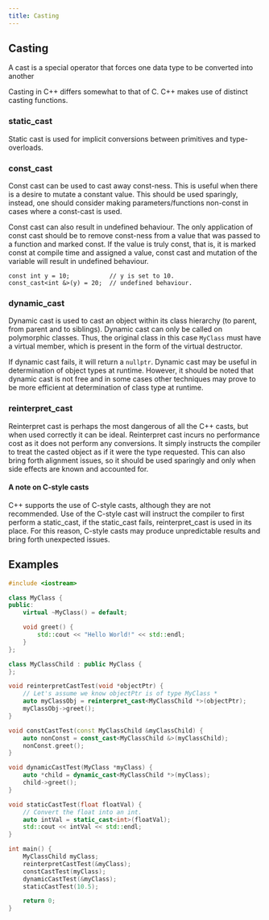```yaml
---
title: Casting
---
```


## Casting

A cast is a special operator that forces one data type to be converted into another

Casting in C++ differs somewhat to that of C. C++ makes use of distinct casting functions.

### static_cast
Static cast is used for implicit conversions between primitives and type-overloads. 

### const_cast
Const cast can be used to cast away const-ness. This is useful when there is a desire to mutate a constant value. This should be used sparingly, instead, one should consider making parameters/functions non-const in cases where a const-cast is used.

Const cast can also result in undefined behaviour. The only application of const cast should be to remove const-ness from a value that was passed to a function and marked const. If the value is truly const, that is, it is marked const at compile time and assigned a value, const cast and mutation of the variable will result in undefined behaviour.

```
const int y = 10; 			// y is set to 10.
const_cast<int &>(y) = 20;	// undefined behaviour.
```
### dynamic_cast
Dynamic cast is used to cast an object within its class hierarchy (to parent, from parent and to siblings). Dynamic cast can only be called on polymorphic classes. Thus, the original class in this case `MyClass` must have a virtual member, which is present in the form of the virtual destructor.

If dynamic cast fails, it will return a `nullptr`. Dynamic cast may be useful in determination of object types at runtime. However, it should be noted that dynamic cast is not free and in some cases other techniques may prove to be more efficient at determination of class type at runtime.

### reinterpret_cast
Reinterpret cast is perhaps the most dangerous of all the C++ casts, but when used correctly it can be ideal. Reinterpret cast incurs no performance cost as it does not perform any conversions. It simply instructs the compiler to treat the casted object as if it were the type requested. This can also bring forth alignment issues, so it should be used sparingly and only when side effects are known and accounted for.

#### A note on C-style casts
C++ supports the use of C-style casts, although they are not recommended. Use of the C-style cast will instruct the compiler to first perform a static_cast, if the static_cast fails, reinterpret_cast is used in its place. For this reason, C-style casts may produce unpredictable results and bring forth unexpected issues.

## Examples

```cpp
#include <iostream>

class MyClass {
public:
    virtual ~MyClass() = default;

    void greet() {
        std::cout << "Hello World!" << std::endl;
    }
};

class MyClassChild : public MyClass {
};

void reinterpretCastTest(void *objectPtr) {
    // Let's assume we know objectPtr is of type MyClass *
    auto myClassObj = reinterpret_cast<MyClassChild *>(objectPtr);
    myClassObj->greet();
}

void constCastTest(const MyClassChild &myClassChild) {
    auto nonConst = const_cast<MyClassChild &>(myClassChild);
    nonConst.greet();
}

void dynamicCastTest(MyClass *myClass) {
    auto *child = dynamic_cast<MyClassChild *>(myClass);
    child->greet();
}

void staticCastTest(float floatVal) {
    // Convert the float into an int.
    auto intVal = static_cast<int>(floatVal);
    std::cout << intVal << std::endl;
}

int main() {
    MyClassChild myClass;
    reinterpretCastTest(&myClass);
    constCastTest(myClass);
    dynamicCastTest(&myClass);
    staticCastTest(10.5);

    return 0;
}
```
